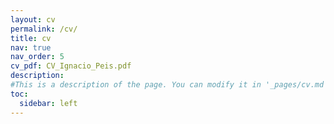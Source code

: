 ```yaml
---
layout: cv
permalink: /cv/
title: cv
nav: true
nav_order: 5
cv_pdf: CV_Ignacio_Peis.pdf
description: 
#This is a description of the page. You can modify it in '_pages/cv.md'. You can also change or remove the top pdf download button.
toc:
  sidebar: left
---
```

